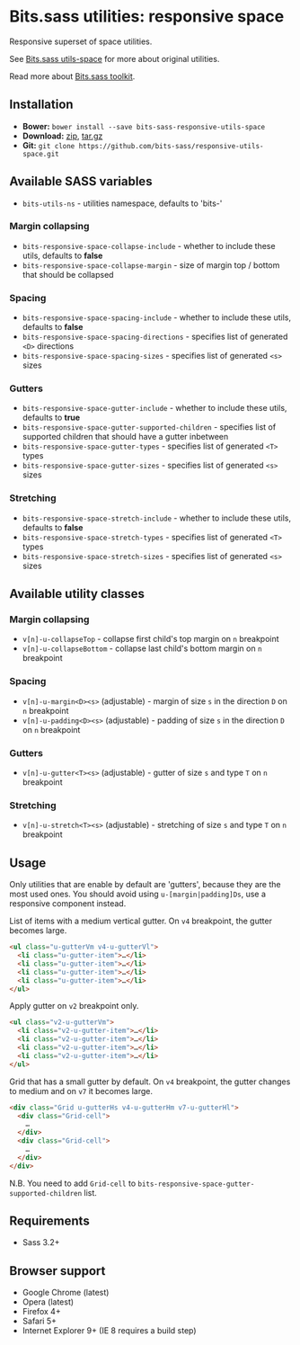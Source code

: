 # Bits.sass utilities: responsive space

Responsive superset of space utilities.

See [Bits.sass utils-space](https://github.com/bits-sass/utils-space) for more about
original utilities.

Read more about [Bits.sass toolkit](https://github.com/bits-sass/bits.sass).

## Installation

* __Bower:__ `bower install --save bits-sass-responsive-utils-space`
* __Download:__ [zip](https://github.com/bits-sass/responsive-utils-space/zipball/master), [tar.gz](https://github.com/bits-sass/responsive-utils-space/tarball/master)
* __Git:__ `git clone https://github.com/bits-sass/responsive-utils-space.git`

## Available SASS variables

* `bits-utils-ns` - utilities namespace, defaults to 'bits-'

### Margin collapsing

* `bits-responsive-space-collapse-include` - whether to include these utils, defaults to __false__
* `bits-responsive-space-collapse-margin` - size of margin top / bottom that should be collapsed

### Spacing

* `bits-responsive-space-spacing-include` - whether to include these utils, defaults to __false__
* `bits-responsive-space-spacing-directions` - specifies list of generated `<D>` directions
* `bits-responsive-space-spacing-sizes` - specifies list of generated `<s>` sizes

### Gutters

* `bits-responsive-space-gutter-include` - whether to include these utils, defaults to __true__
* `bits-responsive-space-gutter-supported-children` - specifies list of supported children
   that should have a gutter inbetween
* `bits-responsive-space-gutter-types` - specifies list of generated `<T>` types
* `bits-responsive-space-gutter-sizes` - specifies list of generated `<s>` sizes

### Stretching

* `bits-responsive-space-stretch-include` - whether to include these utils, defaults to __false__
* `bits-responsive-space-stretch-types` - specifies list of generated `<T>` types
* `bits-responsive-space-stretch-sizes` - specifies list of generated `<s>` sizes

## Available utility classes

### Margin collapsing

* `v[n]-u-collapseTop` - collapse first child's top margin on `n` breakpoint
* `v[n]-u-collapseBottom` - collapse last child's bottom margin on `n` breakpoint

### Spacing

* `v[n]-u-margin<D><s>` (adjustable) - margin of size `s` in the direction `D` on `n` breakpoint
* `v[n]-u-padding<D><s>` (adjustable) - padding of size `s` in the direction `D` on `n` breakpoint

### Gutters

* `v[n]-u-gutter<T><s>` (adjustable) - gutter of size `s` and type `T` on `n` breakpoint

### Stretching

* `v[n]-u-stretch<T><s>` (adjustable) - stretching of size `s` and type `T` on `n` breakpoint

## Usage

Only utilities that are enable by default are 'gutters', because they are the
most used ones. You should avoid using `u-[margin|padding]Ds`, use a responsive
component instead.

List of items with a medium vertical gutter. On `v4` breakpoint, the gutter
becomes large.

```html
<ul class="u-gutterVm v4-u-gutterVl">
  <li class="u-gutter-item">…</li>
  <li class="u-gutter-item">…</li>
  <li class="u-gutter-item">…</li>
  <li class="u-gutter-item">…</li>
</ul>
```

Apply gutter on `v2` breakpoint only.

```html
<ul class="v2-u-gutterVm">
  <li class="v2-u-gutter-item">…</li>
  <li class="v2-u-gutter-item">…</li>
  <li class="v2-u-gutter-item">…</li>
  <li class="v2-u-gutter-item">…</li>
</ul>
```

Grid that has a small gutter by default. On `v4` breakpoint, the gutter changes to
medium and on `v7` it becomes large.

```html
<div class="Grid u-gutterHs v4-u-gutterHm v7-u-gutterHl">
  <div class="Grid-cell">
    …
  </div>
  <div class="Grid-cell">
    …
  </div>
</div>
```

N.B. You need to add `Grid-cell` to
`bits-responsive-space-gutter-supported-children` list.

## Requirements

* Sass 3.2+

## Browser support

* Google Chrome (latest)
* Opera (latest)
* Firefox 4+
* Safari 5+
* Internet Explorer 9+ (IE 8 requires a build step)